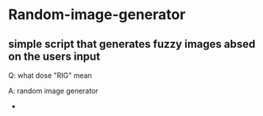 # Random-image-generator
simple script that generates fuzzy images absed on the users input
-

Q: what dose "RIG" mean

A: random image generator

-
